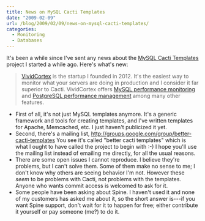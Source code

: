```yaml
---
title: News on MySQL Cacti Templates
date: "2009-02-09"
url: /blog/2009/02/09/news-on-mysql-cacti-templates/
categories:
  - Monitoring
  - Databases
---
```

It's been a while since I've sent any news about the [MySQL Cacti Templates](http://code.google.com/p/mysql-cacti-templates/) project I started a while ago. Here's what's new:


> [VividCortex](https://vividcortex.com/) is the startup I founded in 2012. It's the easiest way to monitor what
> your servers are doing in production and I consider it far superior to Cacti. VividCortex offers [MySQL performance
> monitoring](https://vividcortex.com/monitoring/mysql/) and [PostgreSQL
> performance management](https://vividcortex.com/monitoring/postgres/) among many
> other features.


*   First of all, it's not just MySQL templates anymore. It's a generic framework and tools for creating templates, and I've written templates for Apache, Memcached, etc. I just haven't publicized it yet.
*   Second, there's a mailing list, <http://groups.google.com/group/better-cacti-templates> You see it's called "better cacti templates" which is what I ought to have called the project to begin with :-) I hope you'll use the mailing list instead of emailing me directly, for all the usual reasons.
*   There are some open issues I cannot reproduce. I believe they're problems, but I can't solve them. Some of them make no sense to me; I don't know why others are seeing behavior I'm not. However these *seem* to be problems with Cacti, not problems with the templates. Anyone who wants commit access is welcomed to ask for it.
*   Some people have been asking about Spine. I haven't used it and none of my customers has asked me about it, so the short answer is---if you want Spine support, don't wait for it to happen for free; either contribute it yourself or pay someone (me?) to do it.


